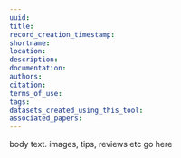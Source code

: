 ```yaml
---
uuid:
title:
record_creation_timestamp:
shortname:
location:
description:
documentation:
authors:
citation:
terms_of_use:
tags:
datasets_created_using_this_tool:
associated_papers:
---
```


body text. images, tips, reviews etc go here